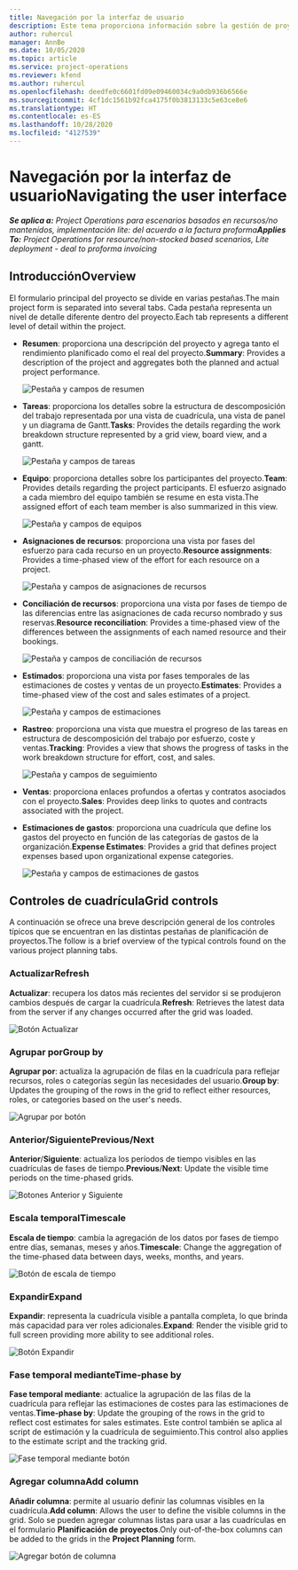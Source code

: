 ```yaml
---
title: Navegación por la interfaz de usuario
description: Este tema proporciona información sobre la gestión de proyectos en las operaciones de proyectos de Dynamics 365.
author: ruhercul
manager: AnnBe
ms.date: 10/05/2020
ms.topic: article
ms.service: project-operations
ms.reviewer: kfend
ms.author: ruhercul
ms.openlocfilehash: deedfe0c6601fd09e09460034c9a0db936b6566e
ms.sourcegitcommit: 4cf1dc1561b92fca4175f0b3813133c5e63ce8e6
ms.translationtype: HT
ms.contentlocale: es-ES
ms.lasthandoff: 10/28/2020
ms.locfileid: "4127539"
---
```

# <a name="navigating-the-user-interface"></a><span data-ttu-id="9b4f5-103">Navegación por la interfaz de usuario</span><span class="sxs-lookup"><span data-stu-id="9b4f5-103">Navigating the user interface</span></span>

<span data-ttu-id="9b4f5-104">_**Se aplica a:** Project Operations para escenarios basados en recursos/no mantenidos, implementación lite: del acuerdo a la factura proforma_</span><span class="sxs-lookup"><span data-stu-id="9b4f5-104">_**Applies To:** Project Operations for resource/non-stocked based scenarios, Lite deployment - deal to proforma invoicing_</span></span>

## <a name="overview"></a><span data-ttu-id="9b4f5-105">Introducción</span><span class="sxs-lookup"><span data-stu-id="9b4f5-105">Overview</span></span>

<span data-ttu-id="9b4f5-106">El formulario principal del proyecto se divide en varias pestañas.</span><span class="sxs-lookup"><span data-stu-id="9b4f5-106">The main project form is separated into several tabs.</span></span> <span data-ttu-id="9b4f5-107">Cada pestaña representa un nivel de detalle diferente dentro del proyecto.</span><span class="sxs-lookup"><span data-stu-id="9b4f5-107">Each tab represents a different level of detail within the project.</span></span>

- <span data-ttu-id="9b4f5-108">**Resumen**: proporciona una descripción del proyecto y agrega tanto el rendimiento planificado como el real del proyecto.</span><span class="sxs-lookup"><span data-stu-id="9b4f5-108">**Summary**: Provides a description of the project and aggregates both the planned and actual project performance.</span></span>

    ![Pestaña y campos de resumen](media/navigation7.png)

- <span data-ttu-id="9b4f5-110">**Tareas**: proporciona los detalles sobre la estructura de descomposición del trabajo representada por una vista de cuadrícula, una vista de panel y un diagrama de Gantt.</span><span class="sxs-lookup"><span data-stu-id="9b4f5-110">**Tasks**: Provides the details regarding the work breakdown structure represented by a grid view, board view, and a gantt.</span></span>

    ![Pestaña y campos de tareas](media/navigation8.png)

- <span data-ttu-id="9b4f5-112">**Equipo**: proporciona detalles sobre los participantes del proyecto.</span><span class="sxs-lookup"><span data-stu-id="9b4f5-112">**Team**: Provides details regarding the project participants.</span></span> <span data-ttu-id="9b4f5-113">El esfuerzo asignado a cada miembro del equipo también se resume en esta vista.</span><span class="sxs-lookup"><span data-stu-id="9b4f5-113">The assigned effort of each team member is also summarized in this view.</span></span>

    ![Pestaña y campos de equipos](media/navigation9.png)

- <span data-ttu-id="9b4f5-115">**Asignaciones de recursos**: proporciona una vista por fases del esfuerzo para cada recurso en un proyecto.</span><span class="sxs-lookup"><span data-stu-id="9b4f5-115">**Resource assignments**: Provides a time-phased view of the effort for each resource on a project.</span></span>

    ![Pestaña y campos de asignaciones de recursos](media/navigation10.png)

- <span data-ttu-id="9b4f5-117">**Conciliación de recursos**: proporciona una vista por fases de tiempo de las diferencias entre las asignaciones de cada recurso nombrado y sus reservas.</span><span class="sxs-lookup"><span data-stu-id="9b4f5-117">**Resource reconciliation**: Provides a time-phased view of the differences between the assignments of each named resource and their bookings.</span></span>

    ![Pestaña y campos de conciliación de recursos](media/navigation11.png)

- <span data-ttu-id="9b4f5-119">**Estimados**: proporciona una vista por fases temporales de las estimaciones de costes y ventas de un proyecto.</span><span class="sxs-lookup"><span data-stu-id="9b4f5-119">**Estimates**: Provides a time-phased view of the cost and sales estimates of a project.</span></span>

    ![Pestaña y campos de estimaciones](media/navigation12.png)

- <span data-ttu-id="9b4f5-121">**Rastreo**: proporciona una vista que muestra el progreso de las tareas en estructura de descomposición del trabajo por esfuerzo, coste y ventas.</span><span class="sxs-lookup"><span data-stu-id="9b4f5-121">**Tracking**: Provides a view that shows the progress of tasks in the work breakdown structure for effort, cost, and sales.</span></span>

    ![Pestaña y campos de seguimiento](media/navigation13.png)

- <span data-ttu-id="9b4f5-123">**Ventas**: proporciona enlaces profundos a ofertas y contratos asociados con el proyecto.</span><span class="sxs-lookup"><span data-stu-id="9b4f5-123">**Sales**: Provides deep links to quotes and contracts associated with the project.</span></span>

- <span data-ttu-id="9b4f5-124">**Estimaciones de gastos**: proporciona una cuadrícula que define los gastos del proyecto en función de las categorías de gastos de la organización.</span><span class="sxs-lookup"><span data-stu-id="9b4f5-124">**Expense Estimates**: Provides a grid that defines project expenses based upon organizational expense categories.</span></span>

    ![Pestaña y campos de estimaciones de gastos](media/navigation14.png)

## <a name="grid-controls"></a><span data-ttu-id="9b4f5-126">Controles de cuadrícula</span><span class="sxs-lookup"><span data-stu-id="9b4f5-126">Grid controls</span></span>

<span data-ttu-id="9b4f5-127">A continuación se ofrece una breve descripción general de los controles típicos que se encuentran en las distintas pestañas de planificación de proyectos.</span><span class="sxs-lookup"><span data-stu-id="9b4f5-127">The follow is a brief overview of the typical controls found on the various project planning tabs.</span></span>

### <a name="refresh"></a><span data-ttu-id="9b4f5-128">Actualizar</span><span class="sxs-lookup"><span data-stu-id="9b4f5-128">Refresh</span></span>

<span data-ttu-id="9b4f5-129">**Actualizar**: recupera los datos más recientes del servidor si se produjeron cambios después de cargar la cuadrícula.</span><span class="sxs-lookup"><span data-stu-id="9b4f5-129">**Refresh**: Retrieves the latest data from the server if any changes occurred after the grid was loaded.</span></span>

![Botón Actualizar](media/navigation7.png)

### <a name="group-by"></a><span data-ttu-id="9b4f5-131">Agrupar por</span><span class="sxs-lookup"><span data-stu-id="9b4f5-131">Group by</span></span>

<span data-ttu-id="9b4f5-132">**Agrupar por**: actualiza la agrupación de filas en la cuadrícula para reflejar recursos, roles o categorías según las necesidades del usuario.</span><span class="sxs-lookup"><span data-stu-id="9b4f5-132">**Group by**: Updates the grouping of the rows in the grid to reflect either resources, roles, or categories based on the user's needs.</span></span>

![Agrupar por botón](media/navigation6.png)

### <a name="previousnext"></a><span data-ttu-id="9b4f5-134">Anterior/Siguiente</span><span class="sxs-lookup"><span data-stu-id="9b4f5-134">Previous/Next</span></span>

<span data-ttu-id="9b4f5-135">**Anterior**/**Siguiente**: actualiza los períodos de tiempo visibles en las cuadrículas de fases de tiempo.</span><span class="sxs-lookup"><span data-stu-id="9b4f5-135">**Previous**/**Next**: Update the visible time periods on the time-phased grids.</span></span>

![Botones Anterior y Siguiente](media/navigation2.png)

### <a name="timescale"></a><span data-ttu-id="9b4f5-137">Escala temporal</span><span class="sxs-lookup"><span data-stu-id="9b4f5-137">Timescale</span></span>

<span data-ttu-id="9b4f5-138">**Escala de tiempo**: cambia la agregación de los datos por fases de tiempo entre días, semanas, meses y años.</span><span class="sxs-lookup"><span data-stu-id="9b4f5-138">**Timescale**: Change the aggregation of the time-phased data between days, weeks, months, and years.</span></span>

![Botón de escala de tiempo](media/navigation3.png)

### <a name="expand"></a><span data-ttu-id="9b4f5-140">Expandir</span><span class="sxs-lookup"><span data-stu-id="9b4f5-140">Expand</span></span>

<span data-ttu-id="9b4f5-141">**Expandir**: representa la cuadrícula visible a pantalla completa, lo que brinda más capacidad para ver roles adicionales.</span><span class="sxs-lookup"><span data-stu-id="9b4f5-141">**Expand**: Render the visible grid to full screen providing more ability to see additional roles.</span></span>

![Botón Expandir](media/navigation4.png)

### <a name="time-phase-by"></a><span data-ttu-id="9b4f5-143">Fase temporal mediante</span><span class="sxs-lookup"><span data-stu-id="9b4f5-143">Time-phase by</span></span>

<span data-ttu-id="9b4f5-144">**Fase temporal mediante**: actualice la agrupación de las filas de la cuadrícula para reflejar las estimaciones de costes para las estimaciones de ventas.</span><span class="sxs-lookup"><span data-stu-id="9b4f5-144">**Time-phase by**: Update the grouping of the rows in the grid to reflect cost estimates for sales estimates.</span></span> <span data-ttu-id="9b4f5-145">Este control también se aplica al script de estimación y la cuadrícula de seguimiento.</span><span class="sxs-lookup"><span data-stu-id="9b4f5-145">This control also applies to the estimate script and the tracking grid.</span></span>

![Fase temporal mediante botón](media/navigation0.png)

### <a name="add-column"></a><span data-ttu-id="9b4f5-147">Agregar columna</span><span class="sxs-lookup"><span data-stu-id="9b4f5-147">Add column</span></span>

<span data-ttu-id="9b4f5-148">**Añadir columna**: permite al usuario definir las columnas visibles en la cuadrícula.</span><span class="sxs-lookup"><span data-stu-id="9b4f5-148">**Add column**: Allows the user to define the visible columns in the grid.</span></span> <span data-ttu-id="9b4f5-149">Solo se pueden agregar columnas listas para usar a las cuadrículas en el formulario **Planificación de proyectos**.</span><span class="sxs-lookup"><span data-stu-id="9b4f5-149">Only out-of-the-box columns can be added to the grids in the **Project Planning** form.</span></span>

![Agregar botón de columna](media/navigation5.png)
